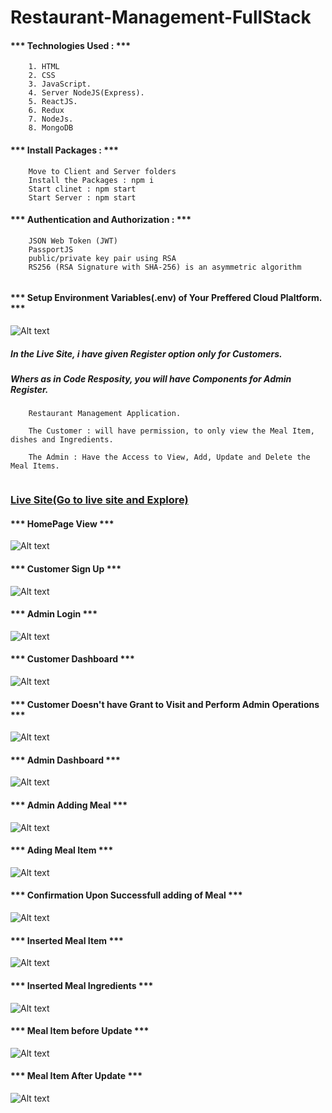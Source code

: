 # Restaurant-Management-FullStack

#### *** Technologies Used : *** 

```
    1. HTML
    2. CSS
    3. JavaScript.
    4. Server NodeJS(Express).
    5. ReactJS.
    6. Redux
    7. NodeJs.
	8. MongoDB
```

#### *** Install Packages : ***

``` 
    Move to Client and Server folders
    Install the Packages : npm i
    Start clinet : npm start
    Start Server : npm start
```

#### *** Authentication and Authorization : ***
```
	JSON Web Token (JWT)
	PassportJS
	public/private key pair using RSA 
	RS256 (RSA Signature with SHA-256) is an asymmetric algorithm
	
```

#### *** Setup Environment Variables(.env) of Your Preffered Cloud Plaltform. ***
![Alt text](documentation/snippets/Capture.PNG)

##### In the Live Site, i have given Register option only for Customers.
##### Whers as in Code Resposity, you will have Components for Admin Register.

```
	Restaurant Management Application.
	
	The Customer : will have permission, to only view the Meal Item, dishes and Ingredients.
	
	The Admin : Have the Access to View, Add, Update and Delete the Meal Items.
	
```

### [Live Site(Go to live site and Explore)](https://master.d3r9m3wy07riln.amplifyapp.com/)

#### *** HomePage View ***
![Alt text](documentation/snippets/mainPage.PNG)

#### *** Customer Sign Up ***
![Alt text](documentation/snippets/customerSignUp.PNG)

#### *** Admin Login ***
![Alt text](documentation/snippets/adminLogin.PNG)

#### *** Customer Dashboard ***
![Alt text](documentation/snippets/customerDashboard.PNG)

#### *** Customer Doesn't have Grant to Visit and Perform Admin Operations ***
![Alt text](documentation/snippets/customerUnauthorized.PNG)

#### *** Admin Dashboard ***
![Alt text](documentation/snippets/adminDashboard.PNG)

#### *** Admin Adding Meal ***
![Alt text](documentation/snippets/mealAdded.PNG)

#### *** Ading Meal Item ***
![Alt text](documentation/snippets/mealAdded2.PNG)

#### *** Confirmation Upon Successfull adding of Meal ***
![Alt text](documentation/snippets/successMessage.PNG)

#### *** Inserted Meal Item ***
![Alt text](documentation/snippets/inserTedMealItem.PNG)

#### *** Inserted Meal Ingredients ***
![Alt text](documentation/snippets/insertedMealItemIngredients.PNG)

#### *** Meal Item before Update ***
![Alt text](documentation/snippets/beforeUpdate.PNG)

#### *** Meal Item After Update ***
![Alt text](documentation/snippets/afterUpdate.PNG)